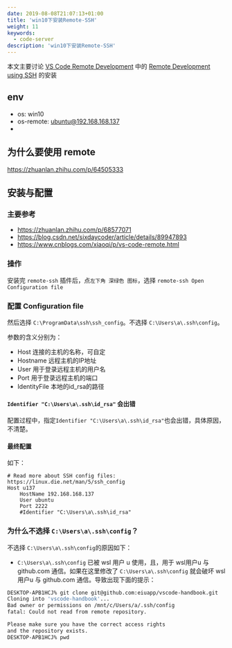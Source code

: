 ```yaml
---
date: 2019-08-08T21:07:13+01:00
title: 'win10下安装Remote-SSH'
weight: 11
keywords:
  - code-server
description: 'win10下安装Remote-SSH'
---
```


本文主要讨论 [VS Code Remote Development](https://code.visualstudio.com/docs/remote/remote-overview) 中的 [Remote Development using SSH](https://code.visualstudio.com/docs/remote/ssh) 的安装

## env

- os: win10
- os-remote: ubuntu@192.168.168.137
- 

## 为什么要使用 remote

https://zhuanlan.zhihu.com/p/64505333


## 安装与配置


### 主要参考

- https://zhuanlan.zhihu.com/p/68577071
- https://blog.csdn.net/sixdaycoder/article/details/89947893
- https://www.cnblogs.com/xiaoqi/p/vs-code-remote.html

### 操作

安装完 `remote-ssh` 插件后，点`左下角 深绿色 图标`，选择 `remote-ssh Open Configuration file`

### 配置 Configuration file

然后选择 `C:\ProgramData\ssh\ssh_config`。不选择 `C:\Users\a\.ssh\config`。

参数的含义分别为：

- Host 连接的主机的名称，可自定
- Hostname 远程主机的IP地址
- User 用于登录远程主机的用户名
- Port 用于登录远程主机的端口
- IdentityFile 本地的id_rsa的路径

#### `Identifier "C:\Users\a\.ssh\id_rsa"` 会出错

配置过程中，指定`Identifier "C:\Users\a\.ssh\id_rsa"`也会出错，具体原因，不清楚。

#### 最终配置

如下：

```
# Read more about SSH config files: https://linux.die.net/man/5/ssh_config
Host u137
    HostName 192.168.168.137
    User ubuntu
    Port 2222
    #Identifier "C:\Users\a\.ssh\id_rsa"
```

### 为什么不选择 `C:\Users\a\.ssh\config`？

不选择 `C:\Users\a\.ssh\config`的原因如下：

- `C:\Users\a\.ssh\config` 已被 wsl 用户 u 使用，且，用于 wsl用户u 与 github.com 通信。如果在这里修改了 `C:\Users\a\.ssh\config` 就会破坏  wsl用户u 与 github.com 通信。导致出现下面的提示：

```bash
DESKTOP-APB1HCJ% git clone git@github.com:eiuapp/vscode-handbook.git
Cloning into 'vscode-handbook'...
Bad owner or permissions on /mnt/c/Users/a/.ssh/config
fatal: Could not read from remote repository.

Please make sure you have the correct access rights
and the repository exists.
DESKTOP-APB1HCJ% pwd
```

